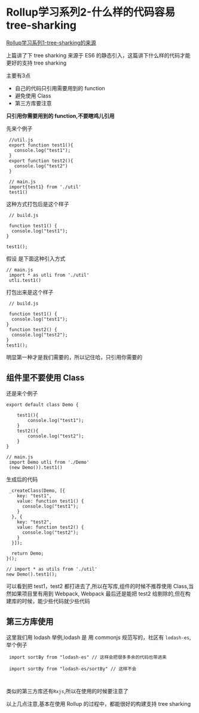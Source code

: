 # Rollup学习系列2-什么样的代码容易tree-sharking

[Rollup学习系列1-tree-sharking的来源](http://mp.weixin.qq.com/s?__biz=MzAwOTkzNDc0Mg==&mid=2247483789&idx=1&sn=0709788861ea9862abdc52961ace043a&chksm=9b594374ac2eca62c9f67ac00774c1bcd2fc8f64747dd61e29e17543f017b5050dac4b09c742&token=1929377709&lang=zh_CN#rd)

上篇讲了下 tree sharking 来源于 ES6 的静态引入，这篇讲下什么样的代码才能更好的支持 tree sharking

主要有3点
- 自己的代码只引用需要用到的 function
- 避免使用 Class
- 第三方库要注意

**只引用你需要用到的 function,不要瞎鸡儿引用**

先来个例子 

```
 //util.js
 export function test1(){
   console.log("test1");
 }
 export function test2(){
   console.log("test2")
 }

 // main.js
 import{test1} from './util'
 test1() 
```
这种方式打包后是这个样子
```
 // build.js

 function test1() {
  console.log("test1");
}

test1();

```
假设 是下面这种引入方式

```
// main.js
 import * as utli from './util'
 utli.test1() 
```
打包出来是这个样子
```
 // build.js

 function test1() {
  console.log("test1");
}
 function test2() {
  console.log("test2");
}
test1();
```

明显第一种才是我们需要的，所以记住哈，只引用你需要的


## 组件里不要使用 Class

还是来个例子

``` 
export default class Demo {

    test1(){
        console.log("test1");
    }
    test2(){
        console.log("test2");
    }
} 

// main.js
 import Demo utli from './Demo'
 (new Demo()).test1() 
```

生成后的代码

```
 _createClass(Demo, [{
    key: "test1",
    value: function test1() {
      console.log("test1");
    }
  }, {
    key: "test2",
    value: function test2() {
      console.log("test2");
    }
  }]);

  return Demo;
}();

// import * as utils from './util'
new Demo().test1();
```
可以看到把 test1，test2 都打进去了,所以在写库,组件的时候不推荐使用 Class,当然如果项目里有用到 Webpack, Webpack 最后还是能把 test2 给剔除的,但在构建库的时候，能少些代码就少些代码


## 第三方库使用

这里我们用 lodash 举例,lodash 是 用 commonjs 规范写的，社区有 `lodash-es`,举个例子

```
 import sortBy from "lodash-es" // 这样会把很多多余的代码也带进来

 import sortBy from "lodash-es/sortBy" // 这样不会
 
 
```
类似的第三方库还有`Rxjs`,所以在使用的时候要注意了

以上几点注意,基本在使用 Rollup 的过程中，都能很好的构建支持 tree sharking

